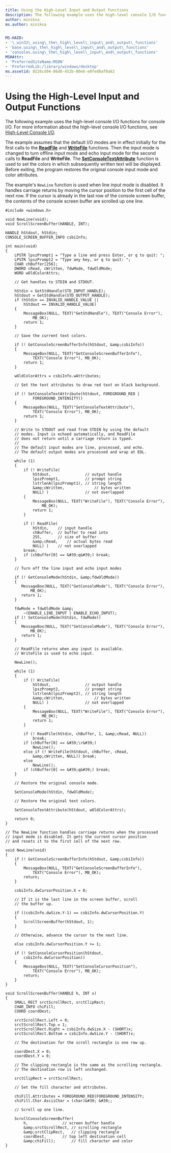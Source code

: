 ```yaml
---
title: Using the High-Level Input and Output Functions
description: The following example uses the high-level console I/O functions for console I/O. For more information about the high-level console I/O functions, see High-Level Console I/O.
author: miniksa
ms.author: miniksa


MS-HAID:
- '\_win32\_using\_the\_high\_level\_input\_and\_output\_functions'
- 'base.using\_the\_high\_level\_input\_and\_output\_functions'
- 'consoles.using\_the\_high\_level\_input\_and\_output\_functions'
MSHAttr:
- 'PreferredSiteName:MSDN'
- 'PreferredLib:/library/windows/desktop'
ms.assetid: 0226cd94-86d0-452b-80e6-e0fed8af0a62
---
```


# Using the High-Level Input and Output Functions


The following example uses the high-level console I/O functions for console I/O. For more information about the high-level console I/O functions, see [High-Level Console I/O](high-level-console-i-o.md).

The example assumes that the default I/O modes are in effect initially for the first calls to the [**ReadFile**](https://msdn.microsoft.com/library/windows/desktop/aa365467) and [**WriteFile**](https://msdn.microsoft.com/library/windows/desktop/aa365747) functions. Then the input mode is changed to turn offline input mode and echo input mode for the second calls to **ReadFile** and **WriteFile**. The [**SetConsoleTextAttribute**](setconsoletextattribute.md) function is used to set the colors in which subsequently written text will be displayed. Before exiting, the program restores the original console input mode and color attributes.

The example's `NewLine` function is used when line input mode is disabled. It handles carriage returns by moving the cursor position to the first cell of the next row. If the cursor is already in the last row of the console screen buffer, the contents of the console screen buffer are scrolled up one line.

```ManagedCPlusPlus
#include <windows.h> 
 
void NewLine(void); 
void ScrollScreenBuffer(HANDLE, INT); 
 
HANDLE hStdout, hStdin; 
CONSOLE_SCREEN_BUFFER_INFO csbiInfo; 
 
int main(void) 
{ 
    LPSTR lpszPrompt1 = "Type a line and press Enter, or q to quit: ";
    LPSTR lpszPrompt2 = "Type any key, or q to quit: ";
    CHAR chBuffer[256]; 
    DWORD cRead, cWritten, fdwMode, fdwOldMode; 
    WORD wOldColorAttrs; 

    // Get handles to STDIN and STDOUT. 

    hStdin = GetStdHandle(STD_INPUT_HANDLE); 
    hStdout = GetStdHandle(STD_OUTPUT_HANDLE); 
    if (hStdin == INVALID_HANDLE_VALUE || 
        hStdout == INVALID_HANDLE_VALUE) 
    {
        MessageBox(NULL, TEXT("GetStdHandle"), TEXT("Console Error"), 
            MB_OK);
        return 1;
    }

    // Save the current text colors. 

    if (! GetConsoleScreenBufferInfo(hStdout, &amp;csbiInfo)) 
    {
        MessageBox(NULL, TEXT("GetConsoleScreenBufferInfo"), 
            TEXT("Console Error"), MB_OK); 
        return 1;
    }

    wOldColorAttrs = csbiInfo.wAttributes; 

    // Set the text attributes to draw red text on black background. 

    if (! SetConsoleTextAttribute(hStdout, FOREGROUND_RED | 
            FOREGROUND_INTENSITY))
    {
        MessageBox(NULL, TEXT("SetConsoleTextAttribute"), 
            TEXT("Console Error"), MB_OK);
        return 1;
    }

    // Write to STDOUT and read from STDIN by using the default 
    // modes. Input is echoed automatically, and ReadFile 
    // does not return until a carriage return is typed. 
    // 
    // The default input modes are line, processed, and echo. 
    // The default output modes are processed and wrap at EOL. 

    while (1) 
    { 
        if (! WriteFile( 
            hStdout,               // output handle 
            lpszPrompt1,           // prompt string 
            lstrlenA(lpszPrompt1), // string length 
            &amp;cWritten,             // bytes written 
            NULL) )                // not overlapped 
        {
            MessageBox(NULL, TEXT("WriteFile"), TEXT("Console Error"), 
                MB_OK); 
            return 1;
        }

        if (! ReadFile( 
            hStdin,    // input handle 
            chBuffer,  // buffer to read into 
            255,       // size of buffer 
            &amp;cRead,    // actual bytes read 
            NULL) )    // not overlapped 
        break; 
        if (chBuffer[0] == &#39;q&#39;) break; 
    } 

    // Turn off the line input and echo input modes 

    if (! GetConsoleMode(hStdin, &amp;fdwOldMode)) 
    {
       MessageBox(NULL, TEXT("GetConsoleMode"), TEXT("Console Error"),
           MB_OK); 
       return 1;
    }

    fdwMode = fdwOldMode &amp; 
        ~(ENABLE_LINE_INPUT | ENABLE_ECHO_INPUT); 
    if (! SetConsoleMode(hStdin, fdwMode)) 
    {
       MessageBox(NULL, TEXT("SetConsoleMode"), TEXT("Console Error"),
           MB_OK); 
       return 1;
    }

    // ReadFile returns when any input is available.  
    // WriteFile is used to echo input. 

    NewLine();

    while (1) 
    { 
        if (! WriteFile( 
            hStdout,               // output handle 
            lpszPrompt2,           // prompt string 
            lstrlenA(lpszPrompt2), // string length 
            &amp;cWritten,             // bytes written 
            NULL) )                // not overlapped 
        {
            MessageBox(NULL, TEXT("WriteFile"), TEXT("Console Error"), 
                MB_OK);
            return 1;
        }

        if (! ReadFile(hStdin, chBuffer, 1, &amp;cRead, NULL)) 
            break; 
        if (chBuffer[0] == &#39;\r&#39;)
            NewLine();
        else if (! WriteFile(hStdout, chBuffer, cRead, 
            &amp;cWritten, NULL)) break;
        else
            NewLine();
        if (chBuffer[0] == &#39;q&#39;) break; 
    } 

    // Restore the original console mode. 

    SetConsoleMode(hStdin, fdwOldMode);

    // Restore the original text colors. 

    SetConsoleTextAttribute(hStdout, wOldColorAttrs);

    return 0;
}

// The NewLine function handles carriage returns when the processed 
// input mode is disabled. It gets the current cursor position 
// and resets it to the first cell of the next row. 
 
void NewLine(void) 
{ 
    if (! GetConsoleScreenBufferInfo(hStdout, &amp;csbiInfo)) 
    {
        MessageBox(NULL, TEXT("GetConsoleScreenBufferInfo"), 
            TEXT("Console Error"), MB_OK); 
        return;
    }

    csbiInfo.dwCursorPosition.X = 0; 

    // If it is the last line in the screen buffer, scroll 
    // the buffer up. 

    if ((csbiInfo.dwSize.Y-1) == csbiInfo.dwCursorPosition.Y) 
    { 
        ScrollScreenBuffer(hStdout, 1); 
    } 

    // Otherwise, advance the cursor to the next line. 

    else csbiInfo.dwCursorPosition.Y += 1; 
 
    if (! SetConsoleCursorPosition(hStdout, 
        csbiInfo.dwCursorPosition)) 
    {
        MessageBox(NULL, TEXT("SetConsoleCursorPosition"), 
            TEXT("Console Error"), MB_OK); 
        return;
    }
} 

void ScrollScreenBuffer(HANDLE h, INT x)
{
    SMALL_RECT srctScrollRect, srctClipRect;
    CHAR_INFO chiFill;
    COORD coordDest;

    srctScrollRect.Left = 0;
    srctScrollRect.Top = 1;
    srctScrollRect.Right = csbiInfo.dwSize.X - (SHORT)x; 
    srctScrollRect.Bottom = csbiInfo.dwSize.Y - (SHORT)x; 
 
    // The destination for the scroll rectangle is one row up. 
 
    coordDest.X = 0; 
    coordDest.Y = 0; 
 
    // The clipping rectangle is the same as the scrolling rectangle. 
    // The destination row is left unchanged. 
 
    srctClipRect = srctScrollRect; 
 
    // Set the fill character and attributes. 
 
    chiFill.Attributes = FOREGROUND_RED|FOREGROUND_INTENSITY; 
    chiFill.Char.AsciiChar = (char)&#39; &#39;; 
 
    // Scroll up one line. 
 
    ScrollConsoleScreenBuffer( 
        h,               // screen buffer handle 
        &amp;srctScrollRect, // scrolling rectangle 
        &amp;srctClipRect,   // clipping rectangle 
        coordDest,       // top left destination cell 
        &amp;chiFill);       // fill character and color 
}
```

 

 




